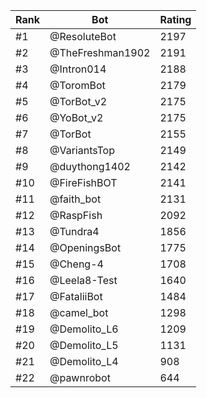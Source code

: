 Rank|Bot|Rating
---|---|---
#1|@ResoluteBot|2197
#2|@TheFreshman1902|2191
#3|@Intron014|2188
#4|@ToromBot|2179
#5|@TorBot_v2|2175
#6|@YoBot_v2|2175
#7|@TorBot|2155
#8|@VariantsTop|2149
#9|@duythong1402|2142
#10|@FireFishBOT|2141
#11|@faith_bot|2131
#12|@RaspFish|2092
#13|@Tundra4|1856
#14|@OpeningsBot|1775
#15|@Cheng-4|1708
#16|@Leela8-Test|1640
#17|@FataliiBot|1484
#18|@camel_bot|1298
#19|@Demolito_L6|1209
#20|@Demolito_L5|1131
#21|@Demolito_L4|908
#22|@pawnrobot|644
